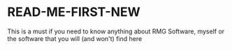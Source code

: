 # READ-ME-FIRST-NEW
This is a must if you need to know anything about RMG Software, myself or the software that you will (and won't) find here
